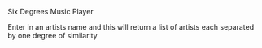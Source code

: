 Six Degrees Music Player

Enter in an artists name and this will return a list of artists each separated by one degree of similarity 